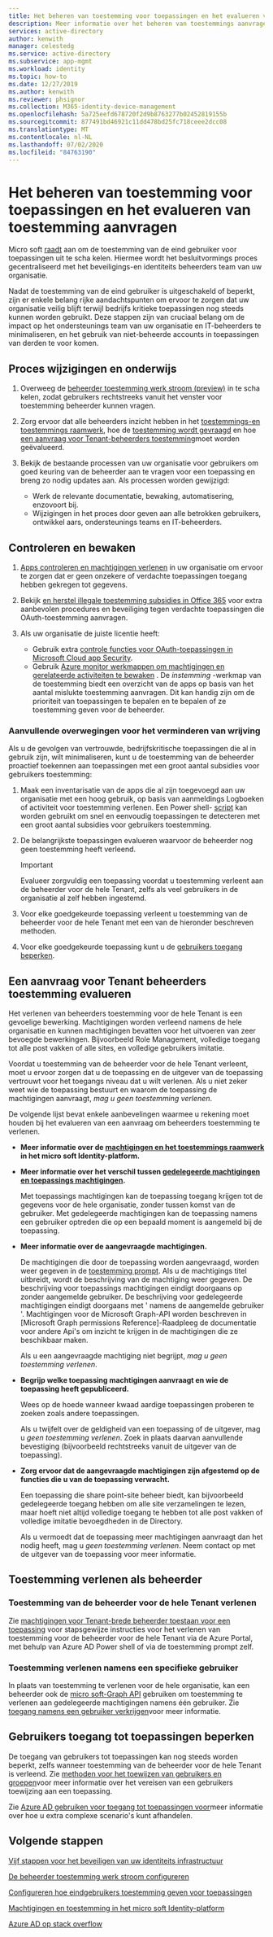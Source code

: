 ```yaml
---
title: Het beheren van toestemming voor toepassingen en het evalueren van toestemming aanvragen-Azure AD
description: Meer informatie over het beheren van toestemmings aanvragen wanneer de gebruikers toestemming is uitgeschakeld of beperkt en hoe u een aanvraag voor de beheerder van de hele Tenant kunt evalueren voor een toepassing.
services: active-directory
author: kenwith
manager: celestedg
ms.service: active-directory
ms.subservice: app-mgmt
ms.workload: identity
ms.topic: how-to
ms.date: 12/27/2019
ms.author: kenwith
ms.reviewer: phsignor
ms.collection: M365-identity-device-management
ms.openlocfilehash: 5a725eefd678720f2d9b8763277b02452819155b
ms.sourcegitcommit: 877491bd46921c11dd478bd25fc718ceee2dcc08
ms.translationtype: MT
ms.contentlocale: nl-NL
ms.lasthandoff: 07/02/2020
ms.locfileid: "84763190"
---
```

# <a name="managing-consent-to-applications-and-evaluating-consent-requests"></a>Het beheren van toestemming voor toepassingen en het evalueren van toestemming aanvragen

Micro soft [raadt](https://docs.microsoft.com/azure/security/fundamentals/steps-secure-identity#restrict-user-consent-operations) aan om de toestemming van de eind gebruiker voor toepassingen uit te scha kelen. Hiermee wordt het besluitvormings proces gecentraliseerd met het beveiligings-en identiteits beheerders team van uw organisatie.

Nadat de toestemming van de eind gebruiker is uitgeschakeld of beperkt, zijn er enkele belang rijke aandachtspunten om ervoor te zorgen dat uw organisatie veilig blijft terwijl bedrijfs kritieke toepassingen nog steeds kunnen worden gebruikt. Deze stappen zijn van cruciaal belang om de impact op het ondersteunings team van uw organisatie en IT-beheerders te minimaliseren, en het gebruik van niet-beheerde accounts in toepassingen van derden te voor komen.

## <a name="process-changes-and-education"></a>Proces wijzigingen en onderwijs

 1. Overweeg de [beheerder toestemming werk stroom (preview)](configure-admin-consent-workflow.md) in te scha kelen, zodat gebruikers rechtstreeks vanuit het venster voor toestemming beheerder kunnen vragen.

 2. Zorg ervoor dat alle beheerders inzicht hebben in het [toestemmings-en toestemmings raamwerk](../develop/consent-framework.md), hoe de [toestemming wordt gevraagd](../develop/application-consent-experience.md) en hoe [een aanvraag voor Tenant-beheerders toestemming](#evaluating-a-request-for-tenant-wide-admin-consent)moet worden geëvalueerd.
 3. Bekijk de bestaande processen van uw organisatie voor gebruikers om goed keuring van de beheerder aan te vragen voor een toepassing en breng zo nodig updates aan. Als processen worden gewijzigd:
    * Werk de relevante documentatie, bewaking, automatisering, enzovoort bij.
    * Wijzigingen in het proces door geven aan alle betrokken gebruikers, ontwikkel aars, ondersteunings teams en IT-beheerders.

## <a name="auditing-and-monitoring"></a>Controleren en bewaken

1. [Apps controleren en machtigingen verlenen](https://docs.microsoft.com/azure/security/fundamentals/steps-secure-identity#audit-apps-and-consented-permissions) in uw organisatie om ervoor te zorgen dat er geen onzekere of verdachte toepassingen toegang hebben gekregen tot gegevens.

2. Bekijk [en herstel illegale toestemming subsidies in Office 365](https://docs.microsoft.com/microsoft-365/security/office-365-security/detect-and-remediate-illicit-consent-grants) voor extra aanbevolen procedures en beveiliging tegen verdachte toepassingen die OAuth-toestemming aanvragen.

3. Als uw organisatie de juiste licentie heeft:

    * Gebruik extra [controle functies voor OAuth-toepassingen in Microsoft Cloud app Security](https://docs.microsoft.com/cloud-app-security/investigate-risky-oauth).
    * Gebruik [Azure monitor werkmappen om machtigingen en gerelateerde activiteiten te bewaken](../reports-monitoring/howto-use-azure-monitor-workbooks.md) . De *instemming* -werkmap van de toestemming biedt een overzicht van de apps op basis van het aantal mislukte toestemming aanvragen. Dit kan handig zijn om de prioriteit van toepassingen te bepalen en te bepalen of ze toestemming geven voor de beheerder.

### <a name="additional-considerations-for-reducing-friction"></a>Aanvullende overwegingen voor het verminderen van wrijving

Als u de gevolgen van vertrouwde, bedrijfskritische toepassingen die al in gebruik zijn, wilt minimaliseren, kunt u de toestemming van de beheerder proactief toekennen aan toepassingen met een groot aantal subsidies voor gebruikers toestemming:

1. Maak een inventarisatie van de apps die al zijn toegevoegd aan uw organisatie met een hoog gebruik, op basis van aanmeldings Logboeken of activiteit voor toestemming verlenen. Een Power shell- [script](https://gist.github.com/psignoret/41793f8c6211d2df5051d77ca3728c09) kan worden gebruikt om snel en eenvoudig toepassingen te detecteren met een groot aantal subsidies voor gebruikers toestemming.

2. De belangrijkste toepassingen evalueren waarvoor de beheerder nog geen toestemming heeft verleend.

   > [!IMPORTANT]
   > Evalueer zorgvuldig een toepassing voordat u toestemming verleent aan de beheerder voor de hele Tenant, zelfs als veel gebruikers in de organisatie al zelf hebben ingestemd.

3. Voor elke goedgekeurde toepassing verleent u toestemming van de beheerder voor de hele Tenant met een van de hieronder beschreven methoden.

4. Voor elke goedgekeurde toepassing kunt u de [gebruikers toegang beperken](configure-user-consent.md).

## <a name="evaluating-a-request-for-tenant-wide-admin-consent"></a>Een aanvraag voor Tenant beheerders toestemming evalueren

Het verlenen van beheerders toestemming voor de hele Tenant is een gevoelige bewerking.  Machtigingen worden verleend namens de hele organisatie en kunnen machtigingen bevatten voor het uitvoeren van zeer bevoegde bewerkingen. Bijvoorbeeld Role Management, volledige toegang tot alle post vakken of alle sites, en volledige gebruikers imitatie.

Voordat u toestemming van de beheerder voor de hele Tenant verleent, moet u ervoor zorgen dat u de toepassing en de uitgever van de toepassing vertrouwt voor het toegangs niveau dat u wilt verlenen. Als u niet zeker weet wie de toepassing bestuurt en waarom de toepassing de machtigingen aanvraagt, *mag u geen toestemming verlenen*.

De volgende lijst bevat enkele aanbevelingen waarmee u rekening moet houden bij het evalueren van een aanvraag om beheerders toestemming te verlenen.

* **Meer informatie over de [machtigingen en het toestemmings raamwerk](../develop/consent-framework.md) in het micro soft Identity-platform.**

* **Meer informatie over het verschil tussen [gedelegeerde machtigingen en toepassings machtigingen](../develop/v2-permissions-and-consent.md#permission-types).**

   Met toepassings machtigingen kan de toepassing toegang krijgen tot de gegevens voor de hele organisatie, zonder tussen komst van de gebruiker. Met gedelegeerde machtigingen kan de toepassing namens een gebruiker optreden die op een bepaald moment is aangemeld bij de toepassing.

* **Meer informatie over de aangevraagde machtigingen.**

   De machtigingen die door de toepassing worden aangevraagd, worden weer gegeven in de [toestemming prompt](../develop/application-consent-experience.md). Als u de machtigings titel uitbreidt, wordt de beschrijving van de machtiging weer gegeven. De beschrijving voor toepassings machtigingen eindigt doorgaans op zonder aangemelde gebruiker. De beschrijving voor gedelegeerde machtigingen eindigt doorgaans met ' namens de aangemelde gebruiker '. Machtigingen voor de Microsoft Graph-API worden beschreven in [Microsoft Graph permissions Reference]-Raadpleeg de documentatie voor andere Api's om inzicht te krijgen in de machtigingen die ze beschikbaar maken.

   Als u een aangevraagde machtiging niet begrijpt, *mag u geen toestemming verlenen*.

* **Begrijp welke toepassing machtigingen aanvraagt en wie de toepassing heeft gepubliceerd.**

   Wees op de hoede wanneer kwaad aardige toepassingen proberen te zoeken zoals andere toepassingen.

   Als u twijfelt over de geldigheid van een toepassing of de uitgever, mag u *geen toestemming verlenen*. Zoek in plaats daarvan aanvullende bevestiging (bijvoorbeeld rechtstreeks vanuit de uitgever van de toepassing).

* **Zorg ervoor dat de aangevraagde machtigingen zijn afgestemd op de functies die u van de toepassing verwacht.**

   Een toepassing die share point-site beheer biedt, kan bijvoorbeeld gedelegeerde toegang hebben om alle site verzamelingen te lezen, maar hoeft niet altijd volledige toegang te hebben tot alle post vakken of volledige imitatie bevoegdheden in de Directory.

   Als u vermoedt dat de toepassing meer machtigingen aanvraagt dan het nodig heeft, mag u *geen toestemming verlenen*. Neem contact op met de uitgever van de toepassing voor meer informatie.

## <a name="granting-consent-as-an-administrator"></a>Toestemming verlenen als beheerder

### <a name="granting-tenant-wide-admin-consent"></a>Toestemming van de beheerder voor de hele Tenant verlenen

Zie [machtigingen voor Tenant-brede beheerder toestaan voor een toepassing](grant-admin-consent.md) voor stapsgewijze instructies voor het verlenen van toestemming voor de beheerder voor de hele Tenant via de Azure Portal, met behulp van Azure AD Power shell of via de toestemming prompt zelf.

### <a name="granting-consent-on-behalf-of-a-specific-user"></a>Toestemming verlenen namens een specifieke gebruiker

In plaats van toestemming te verlenen voor de hele organisatie, kan een beheerder ook de [micro soft-Graph API](https://docs.microsoft.com/graph/use-the-api) gebruiken om toestemming te verlenen aan gedelegeerde machtigingen namens één gebruiker. Zie [toegang namens een gebruiker verkrijgen](https://docs.microsoft.com/graph/auth-v2-user)voor meer informatie.

## <a name="limiting-user-access-to-applications"></a>Gebruikers toegang tot toepassingen beperken

De toegang van gebruikers tot toepassingen kan nog steeds worden beperkt, zelfs wanneer toestemming van de beheerder voor de hele Tenant is verleend. Zie [methoden voor het toewijzen van gebruikers en groepen](methods-for-assigning-users-and-groups.md)voor meer informatie over het vereisen van een gebruikers toewijzing aan een toepassing.

Zie [Azure AD gebruiken voor toegang tot toepassingen voor](what-is-access-management.md)meer informatie over hoe u extra complexe scenario's kunt afhandelen.

## <a name="next-steps"></a>Volgende stappen

[Vijf stappen voor het beveiligen van uw identiteits infrastructuur](https://docs.microsoft.com/azure/security/fundamentals/steps-secure-identity#before-you-begin-protect-privileged-accounts-with-mfa)

[De beheerder toestemming werk stroom configureren](configure-admin-consent-workflow.md)

[Configureren hoe eindgebruikers toestemming geven voor toepassingen](configure-user-consent.md)

[Machtigingen en toestemming in het micro soft Identity-platform](../develop/active-directory-v2-scopes.md)

[Azure AD op stack overflow](https://stackoverflow.com/questions/tagged/azure-active-directory)